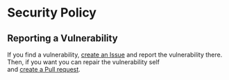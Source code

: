 # Security Policy

## Reporting a Vulnerability

If you find a vulnerability, [create an Issue](https://github.com/dgc08/ponlib/issues/new) and report the vulnerability there. Then, if you want you can repair the vulnerability self  
and [create a Pull request](https://github.com/dgc08/ponlib/compare).
